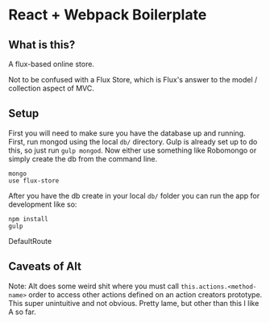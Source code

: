 # React + Webpack Boilerplate

## What is this?

A flux-based online store.

Not to be confused with a Flux Store, which is Flux's answer to the model / collection aspect of MVC.

## Setup

First you will need to make sure you have the database up and running. First, run mongod using the local `db/` directory. Gulp is already set up to do this, so just run `gulp mongod`. Now either use something like Robomongo or simply create the db from the command line.


```
mongo
use flux-store
```

After you have the db create in your local `db/` folder you can run the app for development like so:

```
npm install
gulp
```
DefaultRoute

## Caveats of Alt

Note: Alt does some weird shit where you must call `this.actions.<method-name>`
order to access other actions defined on an action creators prototype. This
super unintuitive and not obvious. Pretty lame, but other than this I like A
so far.
